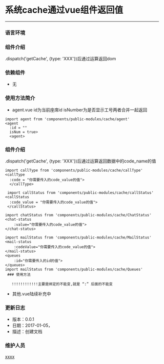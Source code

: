 # 系统cache通过vue组件返回值
----------------------

### 语言环境


### 组件介绍
.dispatch('getCache', {type: 'XXX'})后通过运算返回dom

### 依赖组件
* 无

### 使用方法简介
- agent.vue
id为当前座席id
isNumber为是否显示工号两者合并一起返回

```
import agent from 'components/public-modules/cache/agent'
<agent 
  :id = ""
  isNum = true>
  <agent>
```
### 组件介绍
.dispatch('getCache', {type: 'XXX'})后通过运算返回数据中的code_name的值

```
import callType from 'components/public-modules/cache/callType'
<callType 
  :code = "你需要传入的code_value的值">
  </callType>

 import callStatus from 'components/public-modules/cache/callStatus'
<callStatus 
  :code_value = "你需要传入的code_value的值">
 </callStatus>

import chatStatus from 'components/public-modules/cache/ChatStatus'
<chat-status 
 	:value="你需要传入的code_value的值">
</chat-status>

import mailStatus from 'components/public-modules/cache/MailStatus'    
<mail-status 
	:codeValue="你需要传入的code_value的值">
</mail-status>
<queues 
	:id="你需要传入的id的值">
</queues>
import mailStatus from 'components/public-modules/cache/Queues'
 ### 使用方法

   !!!!!!!!!!!!主要是绑定的不能变,就是 “:” 后面的不能变

```
- 其他.vue陆续补充中


### 更新日志
* 版本：0.0.1
* 日期：2017-01-05，
* 描述：创建文档

### 维护人员
 [xxxx](xxxx)

